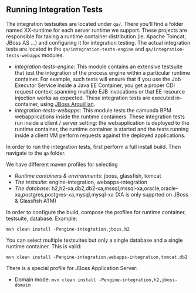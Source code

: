 Running Integration Tests
----------
The integration testsuites are located under `qa/`. There you'll find a folder named XX-runtime for each server runtime we support. These projects are responsible for taking a runtime container distribution (ie. Apache Tomcat, JBoss AS ...) and configuring it for integration testing. The actual integration tests are located in the `qa/integration-tests-engine` and `qa/integration-tests-webapps` modules.
 * *integration-tests-engine*: This module contains an extensive testsuite that test the integration of the process engine within a particular runtime container. For example, such tests will ensure that if you use the Job Executor Service inside a Java EE Container, you get a proper CDI request context spanning multiple EJB invocations or that EE resource injection works as expected. These integration tests are executed in-container, using [JBoss Arquillian](http://arquillian.org/).
 * *integration-tests-webapps*: This module tests the camunda BPM webapplications inside the runtime containers. These integration tests run inside a client / server setting: the webapplication is deployed to the runtime container, the runtime container is started and the tests running inside a client VM perform requests against the deployed applications.

In order to run the integration tests, first perform a full install build. Then navigate to the `qa` folder.

We have different maven profiles for selecting
* *Runtime containers & environments*: jboss, glassfish, tomcat
* *The testsuite*: engine-integration, webapps-integration
* *The database*: h2,h2-xa,db2,db2-xa,mssql,mssql-xa,oracle,oracle-xa,postgres,postgres-xa,mysql,mysql-xa (XA is only supprted on JBoss & Glassfish ATM)

In order to configure the build, compose the profiles for runtime container, testsuite, database. Example:

```
mvn clean install -Pengine-integration,jboss,h2
```

You can select multiple testsuites but only a single database and a single runtime container. This is valid:

```
mvn clean install -Pengine-integration,webapps-integration,tomcat,db2
```

There is a special profile for JBoss Application Server:

* Domain mode: `mvn clean install -Pengine-integration,h2,jboss-domain`

